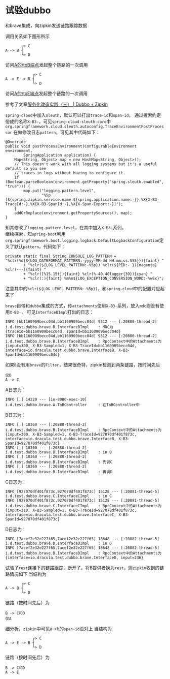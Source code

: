 # 试验dubbo

和brave集成，向zipkin发送链路跟踪数据

调用关系如下图形所示  
```
       ┌> C
A -> B ┤
       └> D
```
访问[A的/toB端点](http://localhost:8080/toB)发起整个链路的一次调用
```
            ┌> C
A -> E -> B ┤
            └> D
```
访问[A的/toE端点](http://localhost:8080/toE)发起整个链路的一次调用

参考了文章[服务化改造实践（三） | Dubbo + Zipkin](https://www.jianshu.com/p/923677e56253)

```spring-cloud```中加入```sleuth```，默认可以打出```trace-id```和```span-id```，
通过搜索约定俗成的名称```X-B3-```，可见```spring-cloud-sleuth-core```中
```org.springframework.cloud.sleuth.autoconfig.TraceEnvironmentPostProcessor```
在做修改日志```pattern```，可见其中代码如下：
```
@Override
public void postProcessEnvironment(ConfigurableEnvironment environment,
        SpringApplication application) {
    Map<String, Object> map = new HashMap<String, Object>();
    // This doesn't work with all logging systems but it's a useful default so you see
    // traces in logs without having to configure it.
    if (Boolean.parseBoolean(environment.getProperty("spring.sleuth.enabled", "true"))) {
        map.put("logging.pattern.level",
                "%5p [${spring.zipkin.service.name:${spring.application.name:-}},%X{X-B3-TraceId:-},%X{X-B3-SpanId:-},%X{X-Span-Export:-}]");
    }
    addOrReplace(environment.getPropertySources(), map);
}
```
知其修改了```logging.pattern.level```，在其中加入```X-B3-```系列。  
继续探索，知```spring-boot```利用```org.springframework.boot.logging.logback.DefaultLogbackConfiguration```定义了默认```pattern```，代码如下：
```
private static final String CONSOLE_LOG_PATTERN = "%clr(%d{${LOG_DATEFORMAT_PATTERN:-yyyy-MM-dd HH:mm:ss.SSS}}){faint} "
        + "%clr(${LOG_LEVEL_PATTERN:-%5p}) %clr(${PID:- }){magenta} %clr(---){faint} "
        + "%clr([%15.15t]){faint} %clr(%-40.40logger{39}){cyan} "
        + "%clr(:){faint} %m%n${LOG_EXCEPTION_CONVERSION_WORD:-%wEx}";
```
注意其中的```%clr(${LOG_LEVEL_PATTERN:-%5p})```，和```spring-cloud```中的配置对应起来了

```brave```自带和```dubbo```集成的方式，传```attachments```使用```X-B3-```系列，放入```mdc```则没有使用```X-B3-```，
可见```InterfaceBImpl```打出的日志：
```
INFO [bb1160909becc04d,bb1160909becc04d] 9512 --- [:20880-thread-2] i.d.test.dubbo.brave.B.InterfaceBImpl    : MDC为{traceId=bb1160909becc04d, spanId=bb1160909becc04d}
INFO [bb1160909becc04d,bb1160909becc04d] 9512 --- [:20880-thread-2] i.d.test.dubbo.brave.B.InterfaceBImpl    : RpcContext中的Attachments为{input=300, X-B3-Sampled=1, X-B3-TraceId=bb1160909becc04d, interface=io.dracula.test.dubbo.brave.InterfaceB, X-B3-SpanId=bb1160909becc04d}
```

如果```B```没有用```brave```的```Filter```，结果很奇特，zipkin检测到两条链路，按时间先后
```
仅D
A -> C
```
A日志为：
```
INFO [,] 14220 --- [io-8080-exec-10] i.d.test.dubbo.brave.A.ToBController     : 在ToBController中
```
B日志为：
```
INFO [,] 10360 --- [:20880-thread-2] i.d.test.dubbo.brave.B.InterfaceBImpl    : RpcContext中的Attachments为{input=300, X-B3-Sampled=1, X-B3-TraceId=927070df401f873c, interface=io.dracula.test.dubbo.brave.InterfaceB, X-B3-SpanId=927070df401f873c}
INFO [,] 10360 --- [:20880-thread-2] i.d.test.dubbo.brave.B.InterfaceBImpl    : in B
INFO [,] 10360 --- [:20880-thread-2] i.d.test.dubbo.brave.B.InterfaceBImpl    : 先调C
INFO [,] 10360 --- [:20880-thread-2] i.d.test.dubbo.brave.B.InterfaceBImpl    : 再调D
```
C日志为：
```
INFO [927070df401f873c,927070df401f873c] 15128 --- [:20881-thread-5] i.d.test.dubbo.brave.C.InterfaceCImpl    : in C
INFO [927070df401f873c,927070df401f873c] 15128 --- [:20881-thread-5] i.d.test.dubbo.brave.C.InterfaceCImpl    : RpcContext中的Attachments为{input=310, X-B3-Sampled=1, X-B3-TraceId=927070df401f873c, interface=io.dracula.test.dubbo.brave.InterfaceC, X-B3-SpanId=927070df401f873c}
```
D日志为：
```
INFO [7acef2e32e227f65,7acef2e32e227f65] 18648 --- [:20882-thread-5] i.d.test.dubbo.brave.D.InterfaceDImpl    : in D
INFO [7acef2e32e227f65,7acef2e32e227f65] 18648 --- [:20882-thread-5] i.d.test.dubbo.brave.D.InterfaceDImpl    : RpcContext中的Attachments为{interface=io.dracula.test.dubbo.brave.InterfaceD, input=236}
```

试验了```rest```连接下的链路跟踪，断开了。将B提供者换为```rest```，则```zipkin```收到的链路情况如下
当结构为
```
       ┌> C
A -> B ┤
       └> D
```
链路（按时间先后）为
```
B -> C和D
仅A
```
细分析，```zipkin```中可见a->b的```span-id```没对上
当结构为
```
            ┌> C
A -> E -> B ┤
            └> D
```
链路（按时间先后）为
```
B -> C和D
A -> E
```